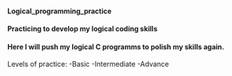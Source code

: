 
                                                                          

#### Logical_programming_practice
#### Practicing to develop my logical coding skills

#### Here I will push my logical C programms to polish my skills again.

Levels of practice:
  -Basic
  -Intermediate
  -Advance

